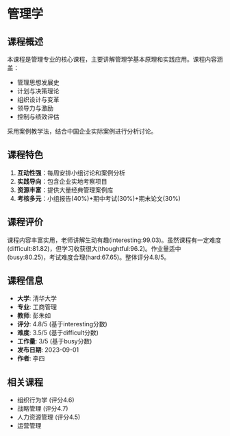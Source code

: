 # 管理学

## 课程概述
本课程是管理专业的核心课程，主要讲解管理学基本原理和实践应用。课程内容涵盖：
- 管理思想发展史
- 计划与决策理论
- 组织设计与变革
- 领导力与激励
- 控制与绩效评估

采用案例教学法，结合中国企业实际案例进行分析讨论。

## 课程特色
1. **互动性强**：每周安排小组讨论和案例分析
2. **实践导向**：包含企业实地考察项目
3. **资源丰富**：提供大量经典管理案例库
4. **考核多元**：小组报告(40%)+期中考试(30%)+期末论文(30%)

## 课程评价
课程内容丰富实用，老师讲解生动有趣(interesting:99.03)。虽然课程有一定难度(difficult:81.82)，但学习收获很大(thoughtful:96.2)。作业量适中(busy:80.25)，考试难度合理(hard:67.65)。整体评分4.8/5。

## 课程信息
- **大学**: 清华大学
- **专业**: 工商管理
- **教师**: 彭朱如
- **评分**: 4.8/5 (基于interesting分数)
- **难度**: 3.5/5 (基于difficult分数)  
- **工作量**: 3/5 (基于busy分数)
- **发布日期**: 2023-09-01
- **作者**: 李四

## 相关课程
- 组织行为学 (评分4.6)
- 战略管理 (评分4.7)
- 人力资源管理 (评分4.5)
- 运营管理